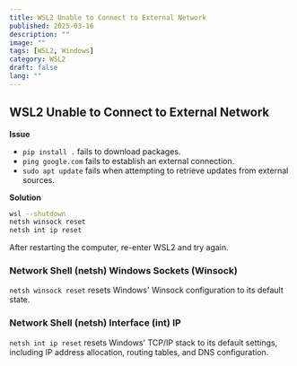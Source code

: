 ```yaml
---
title: WSL2 Unable to Connect to External Network
published: 2025-03-16
description: ""
image: ""
tags: [WSL2, Windows]
category: WSL2
draft: false
lang: ""
---
```


## WSL2 Unable to Connect to External Network

**Issue**

- `pip install .` fails to download packages.
- `ping google.com` fails to establish an external connection.
- `sudo apt update` fails when attempting to retrieve updates from external sources.

**Solution**

```bash
wsl --shutdown
netsh winsock reset
netsh int ip reset
```

After restarting the computer, re-enter WSL2 and try again.

### Network Shell (netsh) Windows Sockets (Winsock)

`netsh winsock reset` resets Windows' Winsock configuration to its default state.

### Network Shell (netsh) Interface (int) IP

`netsh int ip reset` resets Windows' TCP/IP stack to its default settings, including IP address allocation, routing tables, and DNS configuration.
